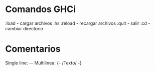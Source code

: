 # Comandos GHCi

:load - cargar archivos .hs
:reload - recargar archivos
:quit - salir
:cd - cambiar directorio

# Comentarios

Single line: --
Multilinea: {- /Texto/ -}


